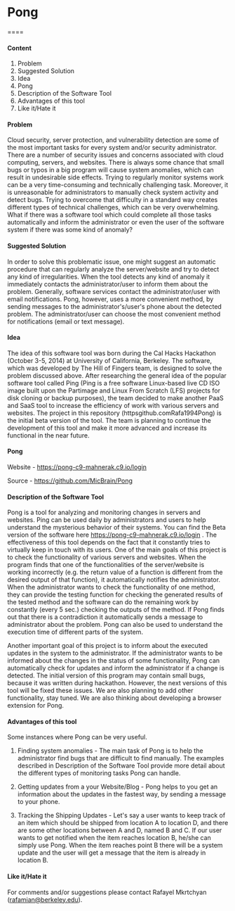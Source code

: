 # Pong
====

#### Content

1. Problem 
2. Suggested Solution 
3. Idea 
4. Pong 
5. Description of the Software Tool 
6. Advantages of this tool 
7. Like it/Hate it  


#### Problem 

Cloud security, server protection, and vulnerability detection are some of the most important tasks for every system and/or security administrator. There are a number of security issues and concerns associated with cloud computing, servers, and websites. There is always some chance that small bugs or typos in a big program will cause system anomalies, which can result in undesirable side effects. Trying to regularly monitor systems work can be a very time-consuming and technically challenging task. Moreover, it is unreasonable for administrators to manually check system activity and detect bugs. Trying to overcome that difficulty in a standard way creates different types of technical challenges, which can be very overwhelming. What if there was a software tool which could complete all those tasks automatically and inform the administrator or even the user of the software system if there was some kind of anomaly?


#### Suggested Solution

In order to solve this problematic issue, one might suggest an automatic procedure that can regularly analyze the server/website and try to detect any kind of irregularities. When the tool detects any kind of anomaly it immediately contacts the administrator/user to inform them about the problem. Generally, software services contact the administrator/user with email notifications. Pong, however, uses a more convenient method, by sending messages to the administrator's/user's phone about the detected problem. The administrator/user can choose the most convenient method for notifications (email or text message).

#### Idea

The idea of this software tool was born during the Cal Hacks Hackathon (October 3-5, 2014) at University of California, Berkeley. The software, which was developed by The Hill of Fingers team, is designed to solve the problem discussed above. After researching the general idea of the popular software tool called Ping (Ping is a free software Linux-based live CD ISO image built upon the Partimage and Linux From Scratch (LFS) projects for disk cloning or backup purposes), the team decided to make another PaaS and SaaS tool to increase the efficiency of work with various servers and websites. The project in this repository (httpsgithub.comRafa1994Pong) is the initial beta version of the tool. The team is planning to continue the development of this tool and make it more advanced and increase its functional in the near future.

#### Pong

Website - https://pong-c9-mahnerak.c9.io/login

Source  - https://github.com/MicBrain/Pong

#### Description of the Software Tool


Pong is a tool for analyzing and monitoring changes in servers and websites. Ping can be used daily by administrators and users to help understand the mysterious behavior of their systems. You can find the Beta version of the software here https://pong-c9-mahnerak.c9.io/login . The effectiveness of this tool depends on the fact that it constantly tries to virtually keep in touch with its users. One of the main goals of this project is to check the functionality of various servers and websites. When the program finds that one of the functionalities of the server/website is working incorrectly (e.g. the return value of a function is different from the desired output of that function), it automatically notifies the administrator. When the administrator wants to check the functionality of one method, they can provide the testing function for checking the generated results of the tested method and the software can do the remaining work by constantly (every 5 sec.) checking the outputs of the method. If Pong finds out that there is a contradiction it automatically sends a message to administrator about the problem. Pong can also be used to understand the execution time of different parts of the system. 

Another important goal of this project is to inform about the executed updates in the system to the administrator. If the administrator wants to be informed about the changes in the status of some functionality, Pong can automatically check for updates and inform the administrator if a change is detected. The initial version of this program may contain small bugs, because it was written during hackathon. However, the next versions of this tool will be fixed these issues. We are also planning to add other functionality, stay tuned. We are also thinking about developing a browser extension for Pong.

#### Advantages of this tool

Some instances where Pong can be very useful.

1. Finding system anomalies - The main task of Pong is to help the administrator find bugs that are difficult to find manually. The examples described in Description of the Software Tool provide more detail about the different types of monitoring tasks Pong can handle.


2. Getting updates from a your Website/Blog - Pong helps to you get an information about the updates in the fastest way, by sending a message to your phone. 

3. Tracking the Shipping Updates - Let's say a user wants to keep track of an item which should be shipped from location A to location D, and there are some other locations between A and D, named B and C. If our user wants to get notified when the item reaches location B, he/she can simply use Pong. When the item reaches point B there will be a system update and the user will get a message that the item is already in location B.


#### Like it/Hate it

For comments and/or suggestions please contact Rafayel Mkrtchyan (rafamian@berkeley.edu).




